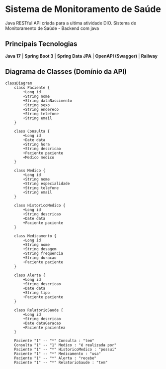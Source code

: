 # Sistema de Monitoramento de Saúde
Java RESTful API criada para a ultima atividade DIO.
Sistema de Monitoramento de Saúde - Backend com java

## Principais Tecnologias
**Java 17** | **Spring Boot 3** | **Spring Data JPA** | **OpenAPI (Swagger)** | **Railway**

## Diagrama de Classes (Domínio da API)

```mermaid
classDiagram
    class Paciente {
        +Long id
        +String nome
        +String dataNascimento
        +String sexo
        +String endereco
        +String telefone
        +String email
    }

    class Consulta {
        +Long id
        +Date data
        +String hora
        +String descricao
        +Paciente paciente
        +Medico medico
    }

    class Medico {
        +Long id
        +String nome
        +String especialidade
        +String telefone
        +String email
    }

    class HistoricoMedico {
        +Long id
        +String descricao
        +Date data
        +Paciente paciente
    }

    class Medicamento {
        +Long id
        +String nome
        +String dosagem
        +String frequencia
        +String duracao
        +Paciente paciente
    }

    class Alerta {
        +Long id
        +String descricao
        +Date data
        +String tipo
        +Paciente paciente
    }

    class RelatorioSaude {
        +Long id
        +String descricao
        +Date dataGeracao
        +Paciente pacientea
    }

    Paciente "1" -- "*" Consulta : "tem"
    Consulta "1" -- "1" Medico : "é realizada por"
    Paciente "1" -- "*" HistoricoMedico : "possui"
    Paciente "1" -- "*" Medicamento : "usa"
    Paciente "1" -- "*" Alerta : "recebe"
    Paciente "1" -- "*" RelatorioSaude : "tem"
```